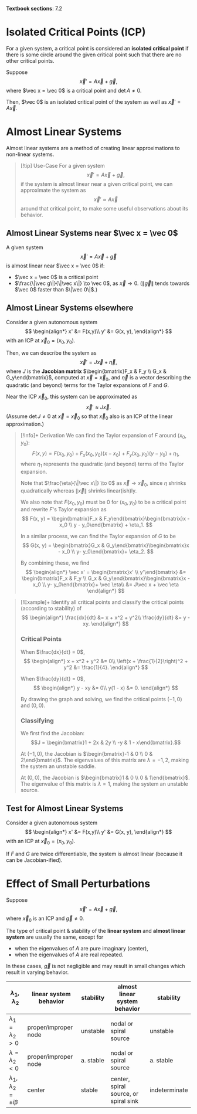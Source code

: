 **Textbook sections**: 7.2

# Isolated Critical Points (ICP)

For a given system, a critical point is considered an **isolated critical point** if there is some circle around the given critical point such that there are no other critical points.

Suppose $$\vec x' = A\vec x + \vec g,$$where $\vec x = \vec 0$ is a critical point and $\det A \ne 0$.

Then, $\vec 0$ is an isolated critical point of the system as well as $\vec x' = A\vec x.$

# Almost Linear Systems

Almost linear systems are a method of creating linear approximations to non-linear systems.

> [!tip] Use-Case
> For a given system
> $$\vec x' = A\vec x + \vec g,$$
> if the system is almost linear near a given critical point, we can approximate the system as
> $$\vec x' \approx A\vec x$$
> around that critical point, to make some useful observations about its behavior.

## Almost Linear Systems near $\vec x = \vec 0$

A given system $$\vec x' = A\vec x + \vec g$$is almost linear near $\vec x = \vec 0$ if:
- $\vec x = \vec 0$ is a critical point
- $\frac{\|\vec g\|}{\|\vec x\|} \to \vec 0$, as $\vec x \to 0.$ ($\|\vec g\|$ tends towards $\vec 0$ faster than $\|\vec 0\|$.)

## Almost Linear Systems elsewhere

Consider a given autonomous system
$$
\begin{align*}
x' &= F(x,y)\\
y' &= G(x, y),
\end{align*}
$$
with an ICP at $\vec x_0 = (x_0, y_0)$.

Then, we can describe the system as
$$
\vec x' = J\vec x + \vec \eta,
$$
where $J$ is the **Jacobian matrix** $\begin{bmatrix}F_x & F_y \\ G_x & G_y\end{bmatrix}$, computed at $\vec x = \vec x_0$,
and $\vec \eta$ is a vector describing the quadratic (and beyond) terms for the Taylor expansions of $F$ and $G$.

Near the ICP $\vec x_0,$ this system can be approximated as
$$
\vec x' \approx J\vec x.
$$
(Assume $\det J \ne 0$ at $\vec x = \vec x_0$ so that $\vec x_0$ also is an ICP of the linear approximation.)

> [!Info]+ Derivation
> We can find the Taylor expansion of $F$ around $(x_0, y_0)$:
> $$
> F(x, y) = F(x_0, y_0) + F_x(x_0, y_0)(x - x_0) + F_y(x_0, y_0)(y - y_0) + \eta_1,
> $$
> where $\eta_1$ represents the quadratic (and beyond) terms of the Taylor expansion.
> 
> Note that $\frac{\eta}{\|\vec x\|} \to 0$ as $\vec x \to \vec x_0,$ 
> since $\eta$ shrinks quadratically whereas $\|\vec x\|$ shrinks linear(ish)ly.
> 
> We also note that $F(x_0, y_0)$ must be $0$ for $(x_0, y_0)$ to be a critical point and rewrite $F$'s Taylor expansion as
> $$
  F(x, y) = \begin{bmatrix}F_x & F_y\end{bmatrix}\begin{bmatrix}x - x_0 \\ y - y_0\end{bmatrix} + \eta_1.
> $$
> 
> In a similar process, we can find the Taylor expansion of $G$ to be
> $$
 G(x, y) = \begin{bmatrix}G_x & G_y\end{bmatrix}\begin{bmatrix}x - x_0 \\ y- y_0\end{bmatrix}+ \eta_2.
> $$
> 
> By combining these, we find
> $$
 \begin{align*}
 \vec x' = \begin{bmatrix}x' \\ y'\end{bmatrix} &= \begin{bmatrix}F_x & F_y \\ G_x & G_y\end{bmatrix}\begin{bmatrix}x - x_0 \\ y- y_0\end{bmatrix}+ \vec \eta\\
 &= J\vec x + \vec \eta
 \end{align*}
> $$

> [!Example]+
> Identify all critical points and classify the critical points (according to stability) of
> $$
> \begin{align*}
>   \frac{dx}{dt} &= x + x^2 + y^2\\
>   \frac{dy}{dt} &= y - xy.
> \end{align*}
> $$
>
> ### Critical Points
> 
> When $\frac{dx}{dt} = 0$,
> $$
> \begin{align*}
>   x + x^2 + y^2 &= 0\\
>   \left(x + \frac{1}{2}\right)^2 + y^2 &= \frac{1}{4}.
> \end{align*}
> $$
> 
> When $\frac{dy}{dt} = 0$,
> $$
> \begin{align*}
>   y - xy &= 0\\
>   y(1 - x) &= 0.
> \end{align*}
> $$
> 
> By drawing the graph and solving, we find the critical points $(-1, 0)$ and $(0, 0)$.
> 
> ### Classifying
> 
> We first find the Jacobian:
> $$J = \begin{bmatrix}1 + 2x & 2y \\ -y & 1 - x\end{bmatrix}.$$
> 
> At $(-1, 0)$, the Jacobian is $\begin{bmatrix}-1 & 0 \\ 0 & 2\end{bmatrix}$.
> The eigenvalues of this matrix are $\lambda = -1, 2$, making the system an unstable saddle.
> 
> At $(0, 0)$, the Jacobian is $\begin{bmatrix}1 & 0 \\ 0 & 1\end{bmatrix}$.
> The eigenvalue of this matrix is $\lambda = 1$, making the system an unstable source.

## Test for Almost Linear Systems
Consider a given autonomous system
$$
\begin{align*}
x' &= F(x,y)\\
y' &= G(x, y),
\end{align*}
$$
with an ICP at $\vec x_0 = (x_0, y_0)$.

If $F$ and $G$ are twice differentiable, the system is almost linear (because it can be Jacobian-ified).

# Effect of Small Perturbations

Suppose $$\vec x' = A\vec x + \vec g,$$where $\vec x_0$ is an ICP and $\vec g \ne 0.$

The type of critical point & stability of the **linear system** and **almost linear system** are usually the same, except for
- when the eigenvalues of $A$ are pure imaginary (center),
- when the eigenvalues of $A$ are real repeated.

In these cases, $\vec g$ is not negligible and may result in small changes which result in varying behavior.

| $\lambda_1, \lambda_2$              | linear system behavior | stability | almost linear system behavior         | stability     |
| ----------------------------------- | ---------------------- | --------- | ------------------------------------- | ------------- |
| $\lambda_1 = \lambda_2 > 0$         | proper/improper node   | unstable  | nodal or spiral source                | unstable      |
| $\lambda = \lambda_2 < 0$           | proper/improper node   | a. stable | nodal or spiral source                | a. stable     |
| $\lambda_1, \lambda_2 = \pm i\beta$ | center                 | stable    | center, spiral source, or spiral sink | indeterminate |
